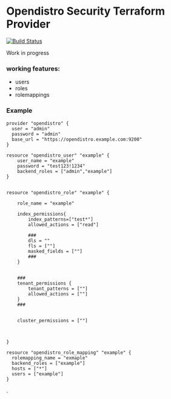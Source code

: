 # Opendistro Security Terraform Provider

[![Build Status](https://dev.azure.com/svenhamers/terraform-provider-opendistro/_apis/build/status/SvenHamers.terraform-opendistro-security?branchName=master)](https://dev.azure.com/svenhamers/terraform-provider-opendistro/_build/latest?definitionId=5&branchName=master)

Work in progress

### working features:
- users
- roles
- rolemappings


### Example

```
provider "opendistro" {
  user = "admin"
  password = "admin"
  base_url = "https://opendistro.example.com:9200"
}

resource "opendistro_user" "example" {
    user_name = "example"
    password = "test123!1234"
    backend_roles = ["admin","example"]
}


resource "opendistro_role" "example" {

    role_name = "example"

    index_permissions{
        index_patterns=["test*"]
        allowed_actions = ["read"]

        ###
        dls = ""
        fls = [""]
        masked_fields = [""]
        ###
    }


    ###
    tenant_permissions {
        tenant_patterns = [""]
        allowed_actions = [""]
    }
    ###


    cluster_permissions = [""]



}

resource "opendistro_role_mapping" "example" {
  rolemapping_name = "exmaple"
  backend_roles = ["example"]
  hosts = ["*"]
  users = ["example"]
}

```

.